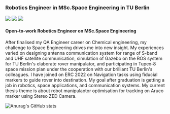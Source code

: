 ### Robotics Engineer in MSc.Space Engineering in TU Berlin 
<img src="https://img.shields.io/badge/Blog-DD0B78?style=flat-square&logo=Starship&logoColor=white"/> <a href="https://www.linkedin.com/in/sungsoo-park-06382a1b9" target="_blank"><img src="https://img.shields.io/badge/LinkedIn-0092FF?style=flat-square&logo=LinkedIn&logoColor=white"/></a> <a href="mailto:sungsoo.park@outlook.kr"><img src="https://img.shields.io/badge/Mail-B32629?style=flat-square&logo=Mail.Ru&logoColor=white&link=mailto:sungsoo.park@outlook.kr"/></a>

#### Open-to-work Robotics Engineer on MSc.Space Engineering ####
After finalised my QA Engineer career on Chemical engineering, my challenge to Space Engineering drives me into new insight. My experiences varied on designing antenna communication system for range of S-band and UHF satellite communication, simulation of Gazebo on the ROS system for TU Berlin's elaborate rover manipulator, and participating in Tupex-8 space mission plan under the cooperation with our brilliant TU Berlin's colleagues. I have joined on ERC 2022 on Navigation tasks using fiducial markers to guide rover into destination. My goal after graduation is getting a job in robotics, space applications, and communication systems. My current thesis theme is about robot manipulaotor optimisation for tracking on Aruco marker using Stereo ZED Camera. 

![Anurag's GitHub stats](https://github-readme-stats.vercel.app/api?username=segapss&show_icons=true&theme=radical)
